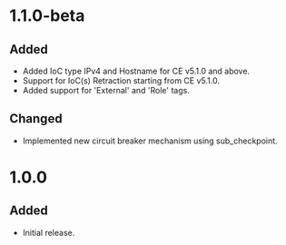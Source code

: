 # 1.1.0-beta
## Added
- Added IoC type IPv4 and Hostname for CE v5.1.0 and above.
- Support for IoC(s) Retraction starting from CE v5.1.0.
- Added support for 'External' and 'Role' tags.
## Changed
- Implemented new circuit breaker mechanism using sub_checkpoint.

# 1.0.0
## Added
- Initial release.

